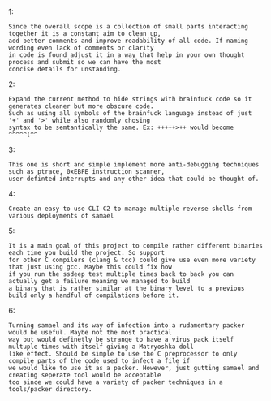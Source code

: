 1:

	Since the overall scope is a collection of small parts interacting together it is a constant aim to clean up,
	add better comments and improve readability of all code. If naming wording even lack of comments or clarity
	in code is found adjust it in a way that help in your own thought process and submit so we can have the most
	concise details for unstanding.

2:

	Expand the current method to hide strings with brainfuck code so it generates cleaner but more obscure code.
	Such as using all symbols of the brainfuck language instead of just '+' and '>' while also randomly chosing
	syntax to be semtantically the same. Ex: +++++>++ would become ^^^^^(^^
	
3:

	This one is short and simple implement more anti-debugging techniques such as ptrace, 0xEBFE instruction scanner,
	user definted interrupts and any other idea that could be thought of.
	
4:

	Create an easy to use CLI C2 to manage multiple reverse shells from various deployments of samael
	
5:

	It is a main goal of this project to compile rather different binaries each time you build the project. So support
	for other C compilers (clang & tcc) could give use even more variety that just using gcc. Maybe this could fix how
	if you run the ssdeep test multiple times back to back you can actually get a failure meaning we managed to build
	a binary that is rather similar at the binary level to a previous build only a handful of compilations before it.

6:

	Turning samael and its way of infection into a rudamentary packer would be useful. Maybe not the most practical
	way but would definetly be strange to have a virus pack itself multuple times with itself giving a Matryoshka doll
	like effect. Should be simple to use the C preprocessor to only compile parts of the code used to infect a file if
	we would like to use it as a packer. However, just gutting samael and creating seperate tool would be acceptable
	too since we could have a variety of packer techniques in a tools/packer directory.